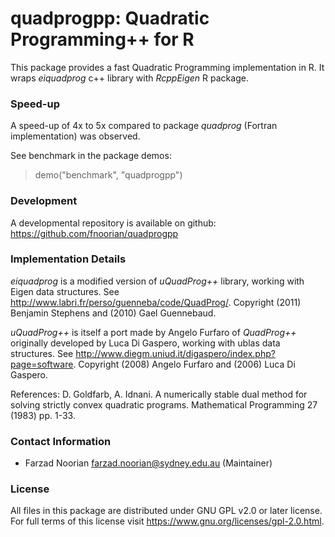 quadprogpp: Quadratic Programming++ for R
=========================================
This package provides a fast Quadratic Programming implementation in R.
It wraps *eiquadprog* c++ library with *RcppEigen* R package.

### Speed-up 
A speed-up of 4x to 5x compared to package *quadprog* (Fortran implementation) 
was  observed.

See benchmark in the package demos:
> demo("benchmark", "quadprogpp")

### Development
A developmental repository is available on github:
<https://github.com/fnoorian/quadprogpp>

### Implementation Details
*eiquadprog* is a modified version of *uQuadProg++* library, working with Eigen 
data structures. See <http://www.labri.fr/perso/guenneba/code/QuadProg/>.
Copyright (2011) Benjamin Stephens and (2010) Gael Guennebaud.

*uQuadProg++* is itself a port made by Angelo Furfaro of *QuadProg++* originally
developed by Luca Di Gaspero, working with ublas data structures.
See <http://www.diegm.uniud.it/digaspero/index.php?page=software>.
Copyright (2008) Angelo Furfaro and (2006) Luca Di Gaspero.

References: D. Goldfarb, A. Idnani. A numerically stable dual method for solving
            strictly convex quadratic programs. Mathematical Programming 27 
            (1983) pp. 1-33.

### Contact Information
 * Farzad Noorian <farzad.noorian@sydney.edu.au> (Maintainer)

### License
All files in this package are distributed under GNU GPL v2.0 or later license. 
For full terms of this license visit <https://www.gnu.org/licenses/gpl-2.0.html>.
